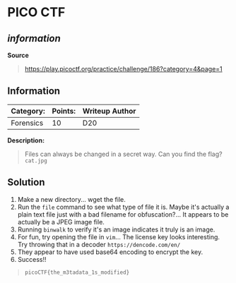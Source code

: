 # __PICO CTF__ 
## _information_

 __Source__

> https://play.picoctf.org/practice/challenge/186?category=4&page=1

## Information
**Category:** | **Points:** | **Writeup Author**
--- | --- | ---
Forensics | 10 | D20

**Description:** 

> Files can always be changed in a secret way. Can you find the flag? `cat.jpg`

## Solution
1. Make a new directory... wget the file.
2. Run the `file` command to see what type of file it is. Maybe it's actually a plain text file just with a bad filename for obfuscation?... It appears to be actually be a JPEG image file.
3. Running `binwalk` to verify it's an image indicates it truly is an image.
4. For fun, try opening the file in `vim`... The license key looks interesting. Try throwing that in a decoder `https://dencode.com/en/`
5. They appear to have used base64 encoding to encrypt the key.
6. Success!!

> `picoCTF{the_m3tadata_1s_modified}`
